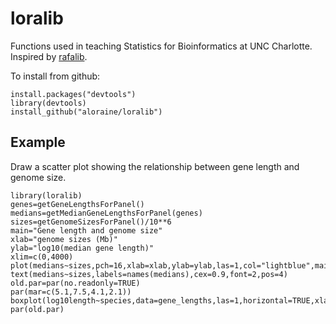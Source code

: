 # loralib

Functions used in teaching Statistics for Bioinformatics at UNC Charlotte.
Inspired by [rafalib](https://github.com/rafalab/rafalib).

To install from github:

```
install.packages("devtools")
library(devtools)
install_github("aloraine/loralib")
```

## Example

Draw a scatter plot showing the relationship between gene length and genome size.

```
library(loralib)
genes=getGeneLengthsForPanel()
medians=getMedianGeneLengthsForPanel(genes)
sizes=getGenomeSizesForPanel()/10**6
main="Gene length and genome size"
xlab="genome sizes (Mb)"
ylab="log10(median gene length)"
xlim=c(0,4000)
plot(medians~sizes,pch=16,xlab=xlab,ylab=ylab,las=1,col="lightblue",main=main,xlim=xlim)
text(medians~sizes,labels=names(medians),cex=0.9,font=2,pos=4)
old.par=par(no.readonly=TRUE)
par(mar=c(5.1,7.5,4.1,2.1))
boxplot(log10length~species,data=gene_lengths,las=1,horizontal=TRUE,xlab=ylab)
par(old.par)
```
